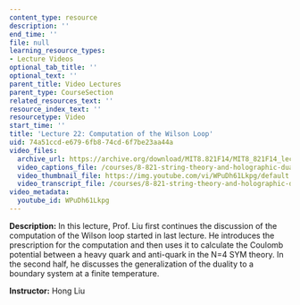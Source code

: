 ```yaml
---
content_type: resource
description: ''
end_time: ''
file: null
learning_resource_types:
- Lecture Videos
optional_tab_title: ''
optional_text: ''
parent_title: Video Lectures
parent_type: CourseSection
related_resources_text: ''
resource_index_text: ''
resourcetype: Video
start_time: ''
title: 'Lecture 22: Computation of the Wilson Loop'
uid: 74a51ccd-e679-6fb8-74cd-6f7be23aa44a
video_files:
  archive_url: https://archive.org/download/MIT8.821F14/MIT8_821F14_lec22_300k.mp4
  video_captions_file: /courses/8-821-string-theory-and-holographic-duality-fall-2014/6fa949a060005ebd937d417ba3c4848e_WPuDh61Lkpg.vtt
  video_thumbnail_file: https://img.youtube.com/vi/WPuDh61Lkpg/default.jpg
  video_transcript_file: /courses/8-821-string-theory-and-holographic-duality-fall-2014/6f7349b6511db6a72376ded9ad1652bf_WPuDh61Lkpg.pdf
video_metadata:
  youtube_id: WPuDh61Lkpg
---
```


**Description:** In this lecture, Prof. Liu first continues the discussion of the computation of the Wilson loop started in last lecture. He introduces the prescription for the computation and then uses it to calculate the Coulomb potential between a heavy quark and anti-quark in the N=4 SYM theory. In the second half, he discusses the generalization of the duality to a boundary system at a finite temperature.

**Instructor:** Hong Liu